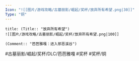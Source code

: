 ```yaml
---
Icon: "![[图片/游戏攻略/古墓丽影/崛起/奖杯/放弃所有希望.png|30]]"
Type: "铜"
---
```

```ad-common-bronze-trophy
title: (Title:: "放弃所有希望")
![[图片/游戏攻略/古墓丽影/崛起/奖杯/放弃所有希望.png|100]]

(Comment:: "芭芭雅嘎：进入邪恶溪谷")
```

#古墓丽影/崛起/奖杯/DLC/芭芭雅嘎 #奖杯 #奖杯/铜
